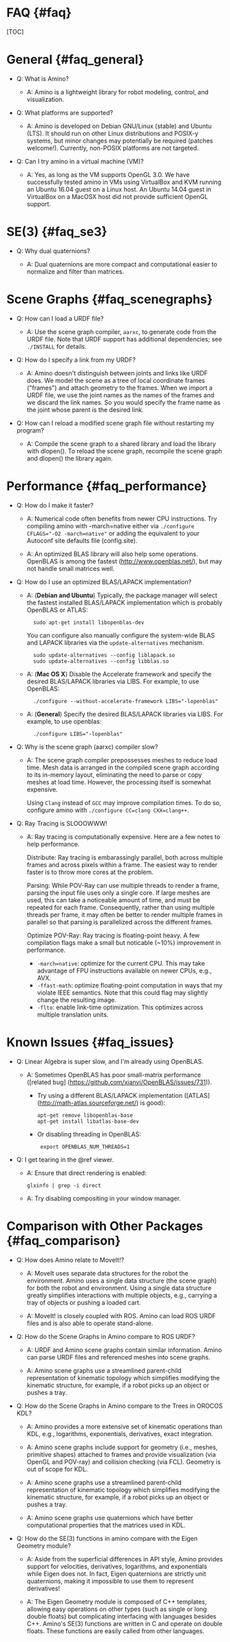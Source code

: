 FAQ {#faq}
===

[TOC]


General {#faq_general}
====

* Q: What is Amino?

  - A: Amino is a lightweight library for robot modeling, control, and
    visualization.

* Q: What platforms are supported?

  - A: Amino is developed on Debian GNU/Linux (stable) and Ubuntu
    (LTS).  It should run on other Linux distributions and POSIX-y
    systems, but minor changes may potentially be required (patches
    welcome!).  Currently, non-POSIX platforms are not targeted.

* Q: Can I try amino in a virtual machine (VM)?

  - A: Yes, as long as the VM supports OpenGL 3.0.  We have
    successfully tested amino in VMs using VirtualBox and KVM running
    an Ubuntu 16.04 guest on a Linux host.  An Ubuntu 14.04 guest in
    VirtualBox on a MacOSX host did not provide sufficient OpenGL
    support.

SE(3) {#faq_se3}
====

* Q: Why dual quaternions?

  - A: Dual quaternions are more compact and computational easier to
    normalize and filter than matrices.

Scene Graphs {#faq_scenegraphs}
============

* Q: How can I load a URDF file?

  - A: Use the scene graph compiler, `aarxc`, to generate code from the
    URDF file.  Note that URDF support has additional dependencies;
    see `./INSTALL` for details.

* Q: How do I specify a link from my URDF?

  - A: Amino doesn't distinguish between joints and links like URDF
    does.  We model the scene as a tree of local coordinate frames
    ("frames") and attach geometry to the frames.  When we import a
    URDF file, we use the joint names as the names of the frames and
    we discard the link names.  So you would specify the frame name as
    the joint whose parent is the desired link.

* Q: How can I reload a modified scene graph file without restarting my
  program?

  - A: Compile the scene graph to a shared library and load the library
    with dlopen().  To reload the scene graph, recompile the scene
    graph and dlopen() the library again.

Performance {#faq_performance}
===========

* Q: How do I make it faster?

  - A: Numerical code often benefits from newer CPU instructions. Try
    compiling amino with -march=native either via `./configure
    CFLAGS="-O2 -march=native"` or adding the equivalent to your
    Autoconf site defaults file (config.site).

  - A: An optimized BLAS library will also help some
    operations. OpenBLAS is among the fastest
    (http://www.openblas.net/), but may not handle small matrices
    well.

* Q: How do I use an optimized BLAS/LAPACK implementation?

    - A: (**Debian and Ubuntu**) Typically, the package manager will
      select the fastest installed BLAS/LAPACK implementation which is
      probably OpenBLAS or ATLAS:

            sudo apt-get install libopenblas-dev

      You can configure also manually configure the system-wide
      BLAS and LAPACK libraries via the `update-alternatives`
      mechanism.

            sudo update-alternatives --config liblapack.so
            sudo update-alternatives --config libblas.so

    - A: (**Mac OS X**) Disable the Accelerate framework and specify
      the desired BLAS/LAPACK libraries via LIBS. For example, to use
      OpenBLAS:

            ./configure --without-accelerate-framework LIBS="-lopenblas"

    - A: (**General**) Specify the desired BLAS/LAPACK libraries via
      LIBS.  For example, to use openblas:

            ./configure LIBS="-lopenblas"

* Q: Why is the scene graph (aarxc) compiler slow?

  - A: The scene graph compiler prepossesses meshes to reduce load
    time.  Mesh data is arranged in the compiled scene graph according
    to its in-memory layout, eliminating the need to parse or copy
    meshes at load time.  However, the processing itself is somewhat
    expensive.

    Using `Clang` instead of `GCC` may improve compilation times.  To
    do so, configure amino with `./configure CC=clang CXX=clang++`.

* Q: Ray Tracing is SLOOOWWW!

  - A: Ray tracing is computationally expensive. Here are a few notes
    to help performance.

    Distribute: Ray tracing is embarassingly parallel, both across
    multiple frames and across pixels within a frame. The easiest way
    to render faster is to throw more cores at the problem.

    Parsing: While POV-Ray can use multiple threads to render a frame,
    parsing the input file uses only a single core. If large meshes
    are used, this can take a noticeable amount of time, and must be
    repeated for each frame. Consequently, rather than using multiple
    threads per frame, it may often be better to render multiple
    frames in parallel so that parsing is parallelized across the
    different frames.

    Optimize POV-Ray: Ray tracing is floating-point heavy. A few
    compilation flags make a small but noticable (~10%) improvement in
    performance.

      * `-march=native`: optimize for the current CPU. This may take
        advantage of FPU instructions available on newer CPUs, e.g.,
        AVX.
      * `-ffast-math`: optimize floating-point computation in ways that
        my violate IEEE semantics. Note that this could flag may
        slightly change the resulting image.
      * `-flto`: enable link-time optimization. This optimizes across
        multiple translation units.


Known Issues {#faq_issues}
============

* Q: Linear Algebra is super slow, and I'm already using OpenBLAS.

  - A: Sometimes OpenBLAS has poor small-matrix performance
    ([related bug] (https://github.com/xianyi/OpenBLAS/issues/731)).

     -  Try using a different BLAS/LAPACK implementation ([ATLAS]
        (http://math-atlas.sourceforge.net/) is good):

            apt-get remove libopenblas-base
            apt-get install libatlas-base-dev

     - Or disabling threading in OpenBLAS:

            export OPENBLAS_NUM_THREADS=1


* Q: I get tearing in the @ref viewer.

  - A: Ensure that direct rendering is enabled:

        glxinfo | grep -i direct

  - A: Try disabling compositing in your window manager.


Comparison with Other Packages    {#faq_comparison}
==============================

* Q: How does Amino relate to MoveIt!?

  - A: MoveIt uses separate data structures for the robot the
    environment.  Amino uses a single data structure (the scene graph)
    for both the robot and environment.  Using a single data structure
    greatly simplifies interactions with multiple objects, e.g.,
    carrying a tray of objects or pushing a loaded cart.

  - A: MoveIt! is closely coupled with ROS.  Amino can load ROS URDF
    files and is also able to operate stand-alone.

* Q: How do the Scene Graphs in Amino compare to ROS URDF?

  - A: URDF and Amino scene graphs contain similar information.  Amino
    can parse URDF files and referenced meshes into scene graphs.

  - A: Amino scene graphs use a streamlined parent-child
    representation of kinematic topology which simplifies modifying
    the kinematic structure, for example, if a robot picks up an
    object or pushes a tray.

* Q: How do the Scene Graphs in Amino compare to the Trees in OROCOS
  KDL?

  - A: Amino provides a more extensive set of kinematic operations
    than KDL, e.g., logarithms, exponentials, derivatives, exact
    integration.

  - A: Amino scene graphs include support for geometry (i.e., meshes,
    primitive shapes) attached to frames and provide visualization
    (via OpenGL and POV-ray) and collision checking (via FCL).
    Geometry is out of scope for KDL.

  - A: Amino scene graphs use a streamlined parent-child
    representation of kinematic topology which simplifies modifying
    the kinematic structure, for example, if a robot picks up an
    object or pushes a tray.

  - A: Amino scene graphs use quaternions which have better
    computational properties that the matrices used in KDL.

* Q: How do the SE(3) functions in amino compare with the Eigen
  Geometry module?

  - A: Aside from the superficial differences in API style, Amino
    provides support for velocities, derivatives, logarithms, and
    exponentials while Eigen does not.  In fact, Eigen quaternions are
    strictly unit quaternions, making it impossible to use them to
    represent derivatives!

  - A: The Eigen Geometry module is composed of C++ templates,
    allowing easy operations on other types (such as single or long
    double floats) but complicating interfacing with languages besides
    C++.  Amino's SE(3) functions are written in C and operate on
    double floats.  These functions are easily called from other
    languages.
